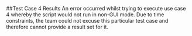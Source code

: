 ##Test Case 4 Results
An error occurred whilst trying to execute use case 4 whereby the script would not run in non-GUI mode. Due to time constraints, the team could not excuse this particular test case and therefore cannot provide a result set for it.

